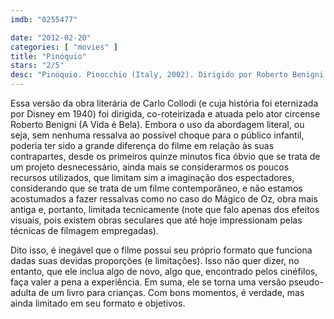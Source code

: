 ```yaml
---
imdb: "0255477"

date: "2012-02-20"
categories: [ "movies" ]
title: "Pinóquio"
stars: "2/5"
desc: "Pinóquio. Pinocchio (Italy, 2002). Dirigido por Roberto Benigni. Escrito por Roberto Benigni, Vincenzo Cerami, Carlo Collodi, Brendan Donnison. Com Roberto Benigni, Nicoletta Braschi, Mino Bellei, Carlo Giuffrè, Peppe Barra, Franco Iavarone, Max Cavallari, Bruno Arena, Corrado Pani."
---
```

Essa versão da obra literária de Carlo Collodi (e cuja história foi eternizada por Disney em 1940) foi dirigida, co-roteirizada e atuada pelo ator circense Roberto Benigni (A Vida é Bela). Embora o uso da abordagem literal, ou seja, sem nenhuma ressalva ao possível choque para o público infantil, poderia ter sido a grande diferença do filme em relação às suas contrapartes, desde os primeiros quinze minutos fica óbvio que se trata de um projeto desnecessário, ainda mais se considerarmos os poucos recursos utilizados, que limitam sim a imaginação dos espectadores, considerando que se trata de um filme contemporâneo, e não estamos acostumados a fazer ressalvas como no caso do Mágico de Oz, obra mais antiga e, portanto, limitada tecnicamente (note que falo apenas dos efeitos visuais, pois existem obras seculares que até hoje impressionam pelas técnicas de filmagem empregadas).

Dito isso, é inegável que o filme possui seu próprio formato que funciona dadas suas devidas proporções (e limitações). Isso não quer dizer, no entanto, que ele inclua algo de novo, algo que, encontrado pelos cinéfilos, faça valer a pena a experiência. Em suma, ele se torna uma versão pseudo-adulta de um livro para crianças. Com bons momentos, é verdade, mas ainda limitado em seu formato e objetivos.

